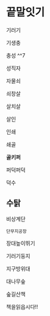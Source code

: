 # 끝말잇기

기러기

기생충

충성 ^^7

성직자

자물쇠

쇠창살

살치살

살인

인쇄

쇄골

**골키퍼**

퍼덕퍼덕

덕수

수탉
---

비상계단

`단무지공장`

장대높이뛰기

기러기둥지

지구방위대

대나무숲

숲길산책

책을읽읍시다!!
